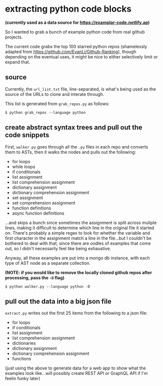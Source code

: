# extracting python code blocks

**(currently used as a data source for https://examplar-code.netlify.ap)**

So I wanted to grab a bunch of example python code from real github projects.

The current code grabs the top 100 starred python repos (shamelessly adapted from https://github.com/EvanLi/Github-Ranking), though depending on the eventual uses, it might be nice to either selectively limit or expand that.

## source

Currently, the `url_list.txt` file, line-separated, is what's being used as the source of the URLs to clone and interate through.

This list is generated from `grab_repos.py` as follows:

```
$ python grab_repos --language python
```

## create abstract syntax trees and pull out the code snippets

First, `walker.py` goes through all the `.py` files in each repo and converts them to ASTs, then it walks the nodes and pulls out the following:

- for loops
- while loops
- if conditionals
- list assignment
- list comprehension assignment
- dictionary assignment
- dictionary comprehension assignment
- set assignment
- set comprehension assignment
- function definitions
- async function definitions

...and skips a bunch since sometimes the assignment is split across muliple lines, making it difficult to determine which line in the original file it started on. There's probably a simple regex to look for whether the variable and first character in the assignment match a line in the file...but I couldn't be bothered to deal with that, since there are oodles of examples that come out, so I didn't necessarily feel like being exhaustive.

Anyway, all these examples are put into a mongo db instance, with each type of AST node as a separate collection.

**(NOTE: if you would like to remove the locally cloned github repos after processing, pass the `-D` flag)**

```
$ python walker.py --language python -D
```

## pull out the data into a big json file

`extract.py` writes out the first 25 items from the following to a json file:

- for loops
- if conditionals
- list assignment
- list comprehension assignment
- dictionaries
- dictionary assignment
- dictionary comprehension assignment
- functions

(just using the above to generate data for a web app to show what the examples
look like...will possibly create REST API or GraphQL API if I'm feelin funky later)
